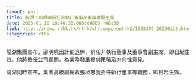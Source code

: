 ```yaml
---
layout: post
title: 龍湖：邵明曉辭任非執行董事及董事會副主席
date: 2023-01-10 18:40:30.000000000 +08:00
link: https://news.rthk.hk/rthk/ch/component/k2/1683309-20230110.htm
categories: rthk
---
```


龍湖集團宣布，邵明曉因計劃退休，辭任非執行董事及董事會副主席，即日起生效。他將擔任公司顧問，為業務發展提供策略及方向性意見。

龍湖同時宣布，集團高級副總裁張旭忠獲委任執行董事等職務，即日起生效。
